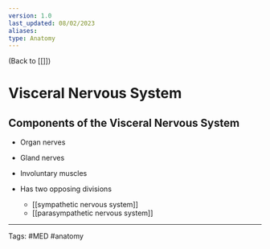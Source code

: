 ```yaml
---
version: 1.0
last_updated: 08/02/2023
aliases: 
type: Anatomy
---
```


(Back to [[]])

# Visceral Nervous System

## Components of the Visceral Nervous System
- Organ nerves
- Gland nerves
- Involuntary muscles

- Has two opposing divisions
	- [[sympathetic nervous system]]
	- [[parasympathetic nervous system]]

---
Tags: #MED #anatomy 